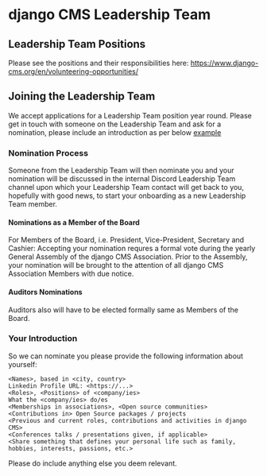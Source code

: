 # django CMS Leadership Team

## Leadership Team Positions

Please see the positions and their responsibilities here: https://www.django-cms.org/en/volunteering-opportunities/

## Joining the Leadership Team

We accept applications for a Leadership Team position year round. Please get in touch with someone on the Leadership Team and ask for a nomination, please include an introduction as per below [example](#your-introduction)

### Nomination Process

Someone from the Leadership Team will then nominate you and your nomination will be discussed in the internal Discord Leadership Team channel upon which your Leadership Team contact will get back to you, hopefully with good news, to start your onboarding as a new Leadership Team member.

#### Nominations as a Member of the Board

For Members of the Board, i.e. President, Vice-President, Secretary and Cashier: Accepting your nomination requres a formal vote during the yearly General Assembly of the django CMS Association. Prior to the Assembly, your nomination will be brought to the attention of all django CMS Association Members with due notice.

#### Auditors Nominations

Auditors also will have to be elected formally same as Members of the Board.

### Your Introduction

So we can nominate you please provide the following information about yourself:

```
<Names>, based in <city, country>
Linkedin Profile URL: <https://...>
<Roles>, <Positions> of <company/ies>
What the <company/ies> do/es
<Memberships in associations>, <Open source communities>
<Contributions in> Open Source packages / projects
<Previous and current roles, contributions and activities in django CMS>
<Conferences talks / presentations given, if applicable>
<Share something that defines your personal life such as family, hobbies, interests, passions, etc.>
```

Please do include anything else you deem relevant.
